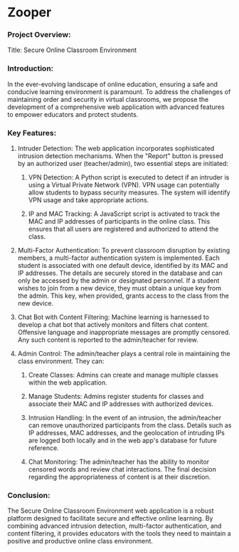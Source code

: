 # Zooper 

### Project Overview:

Title: Secure Online Classroom Environment

###  Introduction:

In the ever-evolving landscape of online education, ensuring a safe and conducive learning environment is paramount. To address the challenges of maintaining order and security in virtual classrooms, we propose the development of a comprehensive web application with advanced features to empower educators and protect students.

### Key Features:

1. Intruder Detection: The web application incorporates sophisticated intrusion detection mechanisms. When the "Report" button is pressed by an authorized user (teacher/admin), two essential steps are initiated:

    1. VPN Detection: A Python script is executed to detect if an intruder is using a Virtual Private Network (VPN). VPN usage can potentially allow students to bypass security measures. The system will identify VPN usage and take appropriate actions.

    2. IP and MAC Tracking: A JavaScript script is activated to track the MAC and IP addresses of participants in the online class. This ensures that all users are registered and authorized to attend the class.

2. Multi-Factor Authentication: To prevent classroom disruption by existing members, a multi-factor authentication system is implemented. Each student is associated with one default device, identified by its MAC and IP addresses. The details are securely stored in the database and can only be accessed by the admin or designated personnel. If a student wishes to join from a new device, they must obtain a unique key from the admin. This key, when provided, grants access to the class from the new device.

3. Chat Bot with Content Filtering: Machine learning is harnessed to develop a chat bot that actively monitors and filters chat content. Offensive language and inappropriate messages are promptly censored. Any such content is reported to the admin/teacher for review.

4. Admin Control: The admin/teacher plays a central role in maintaining the class environment. They can:

    1. Create Classes: Admins can create and manage multiple classes within the web application.

    2. Manage Students: Admins register students for classes and associate their MAC and IP addresses with authorized devices.

    3. Intrusion Handling: In the event of an intrusion, the admin/teacher can remove unauthorized participants from the class. Details such as IP addresses, MAC addresses, and the geolocation of intruding IPs are logged both locally and in the web app's database for future reference.

    4. Chat Monitoring: The admin/teacher has the ability to monitor censored words and review chat interactions. The final decision regarding the appropriateness of content is at their discretion.

### Conclusion:

The Secure Online Classroom Environment web application is a robust platform designed to facilitate secure and effective online learning. By combining advanced intrusion detection, multi-factor authentication, and content filtering, it provides educators with the tools they need to maintain a positive and productive online class environment.